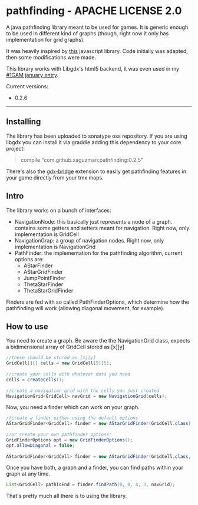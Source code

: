 pathfinding - APACHE LICENSE 2.0
==========

<p>
A java pathfinding library meant to be used for games.
It is generic enough to be used in different kind of graphs (though, right now it only has implementation for grid graphs).

It was heavily inspired by [this](https://github.com/qiao/PathFinding.js/ "Pathfinding.js") javascript library. Code initially was adapted, then
some modifications were made.

This library works with Libgdx's html5 backend, it was even used in my [#1GAM january entry](https://github.com/xaguzman/shiftingislands/ "Shifting Islands Source").

Current versions: 
* 0.2.6

__________

## Installing
The library has been uploaded to sonatype oss repository.
If you are using libgdx you can install it via graddle adding this dependency to your core project:

>	compile "com.github.xaguzman:pathfinding:0.2.5"

There's also the [gdx-bridge](https://github.com/xaguzman/pathfinding/tree/master/gdx-bridge) extension to easily get pathfinding features
in your game directly from your tmx maps.

## Intro
The library works on a bunch of interfaces:
* NavigationNode: this basically just represents a node of a graph. contains some getters and setters meant for navigation. Right now, only implementation is GridCell
* NavigationGrap: a group of navigation nodes. Right now, only implementation is NavigationGrid
* PathFinder: the implementation for the pathfinding algorithm, current options are:
	* AStarFinder
	* AStarGridFinder
	* JumpPointFinder
	* ThetaStarFinder
	* ThetaStarGridFinder

Finders are fed with so called PathFinderOptions, which determine how the pathfinding will work (allowing diagonal movement, for example).

## How to use
You need to create a graph.
Be aware the the NavigationGrid class, expects a bidimensional array of GridCell stored as [x][y]

```java	
//these should be stored as [x][y]
GridCell[][] cells = new GridCell[5][5];
	
//create your cells with whatever data you need
cells = createCells();
	
//create a navigation grid with the cells you just created
NavigationGrid<GridCell> navGrid = new NavigationGrid(cells);
```

Now, you need a finder which can work on your graph.

```java
//create a finder either using the default options
AStarGridFinder<GridCell> finder = new AStarGridFinder(GridCell.class);
	
//or create your own pathfinder options:
GridFinderOptions opt = new GridFinderOptions();
opt.allowDiagonal = false;
	
AStarGridFinder<GridCell> finder = new AStarGridFinder(GridCell.class, opt);
```
Once you have both, a graph and a finder, you can find paths within your graph at any time.

```java
List<GridCell> pathToEnd = finder.findPath(0, 0, 4, 3, navGrid);
```
	
That's pretty much all there is to using the library.



